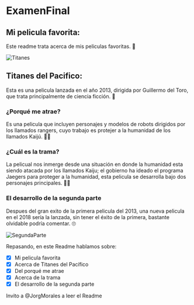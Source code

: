 # ExamenFinal
## Mi pelicula favorita:
Este readme trata acerca de mis peliculas favoritas. :star_struck:
<p>

![Titanes](https://www.quever.news/u/fotografias/m/2021/1/26/f638x638-5937_64104_6916.jpg)

## Titanes del Pacifico:
Esta es una pelicula lanzada en el año 2013, dirigida por Guillermo del Toro, que trata principalmente de ciencia ficción. :grimacing:
### ¿Porqué me atrae?
Es una pelicula que incluyen personajes y modelos de robots dirigidos por los llamados rangers, cuyo trabajo es protejer a la humanidad de los llamados Kaijú. :face_with_spiral_eyes:
### ¿Cuál es la trama?
La pelicual nos inmerge desde una situación en donde la humanidad esta siendo atacada por los llamados Kaiju; el gobierno ha ideado el programa Jaegers para proteger a la humanidad, esta pelicula se desarrolla bajo dos personajes principales. :face_in_clouds:
### El desarrollo de la segunda parte
Despues del gran exito de la primera pelicula del 2013, una nueva pelicula en el 2018 sería la lanzada, sin tener el éxito de la primera, bastante olvidable podría comentar. :roll_eyes:
<p>

![SegundaParte](https://www.gamerfocus.co/wp-content/uploads/2018/03/Pacific-Rim-Uprising-2.jpg)
<p>
Repasando, en este Readme hablamos sobre: 

 - [x] Mi pelicula favorita
 - [x] Acerca de Titanes del Pacífico
 - [x] Del porqué me atrae
 - [x] Acerca de la trama
 - [x] El desarrollo de la segunda parte
<p>
Invito a @JorgMorales a leer el Readme




